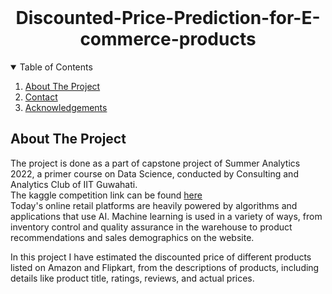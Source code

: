 
<!-- PROJECT LOGO -->
<br />
<p align="center">
  <h1 align="center"> Discounted-Price-Prediction-for-E-commerce-products</h1>

  <p align="center">
  </p>
</p>

<!-- TABLE OF CONTENTS -->
<details open="open">
  <summary>Table of Contents</summary>
  <ol>
    <li>
      <a href="#about-the-project">About The Project</a>
   <li><a href="#Contributers">Contact</a></li>
   <li><a href="#acknowledgements">Acknowledgements</a></li>
  </ol>
</details>

<!-- ABOUT THE PROJECT -->
## About The Project

The project is done as a part of capstone project of Summer Analytics 2022, a primer course on Data Science, conducted by Consulting and Analytics Club of IIT Guwahati.
<br>
The kaggle competition link can be found [here](https://www.kaggle.com/competitions/sa2022)
<br> 
Today's online retail platforms are heavily powered by algorithms and applications that use AI. Machine learning is used in a variety of ways, from inventory control and quality assurance in the warehouse to product recommendations and sales demographics on the website.
<br>

In this project I have estimated the discounted price of different products listed on Amazon and Flipkart, from the descriptions of products, including details like product title, ratings, reviews, and actual prices. 
